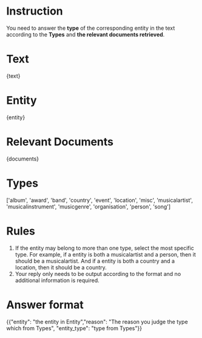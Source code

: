 # Instruction
You need to answer the **type** of the corresponding entity in the text according to the **Types** and **the relevant documents retrieved**.
# Text
{text}
# Entity
{entity}
# Relevant Documents
{documents}
# Types
['album', 'award', 'band', 'country', 'event', 'location', 'misc', 'musicalartist', 'musicalinstrument', 'musicgenre', 'organisation', 'person', 'song']
# Rules
1. If the entity may belong to more than one type, select the most specific type. For example, if a entity is both a musicalartist and a person, then it should be a musicalartist. And if a entity is both a country and a location, then it should be a country.
2. Your reply only needs to be output according to the format and no additional information is required.
# Answer format
{{"entity": "the entity in Entity","reason": "The reason you judge the type which from Types", "entity_type": "type from Types"}}